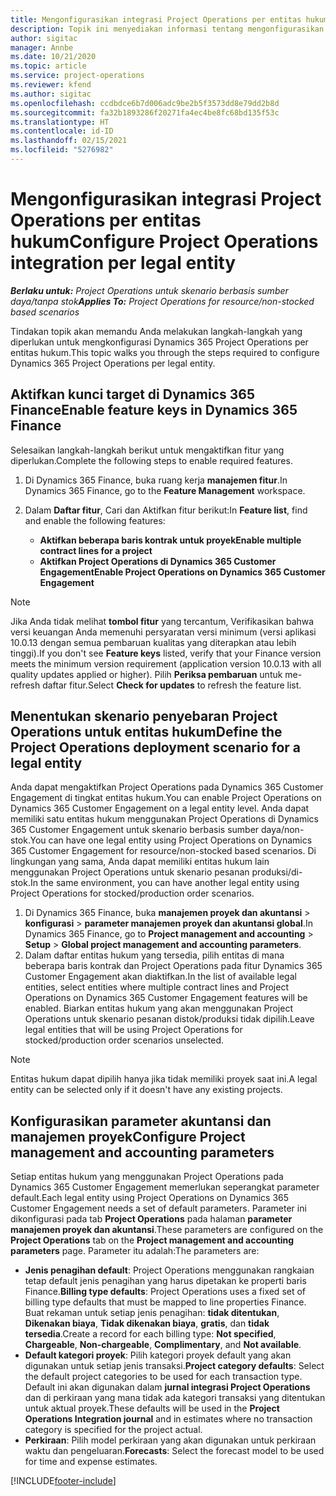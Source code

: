 ```yaml
---
title: Mengonfigurasikan integrasi Project Operations per entitas hukum
description: Topik ini menyediakan informasi tentang mengonfigurasikan integrasi per entitas hukum di Project Operations.
author: sigitac
manager: Annbe
ms.date: 10/21/2020
ms.topic: article
ms.service: project-operations
ms.reviewer: kfend
ms.author: sigitac
ms.openlocfilehash: ccdbdce6b7d006adc9be2b5f3573dd8e79dd2b8d
ms.sourcegitcommit: fa32b1893286f20271fa4ec4be8fc68bd135f53c
ms.translationtype: HT
ms.contentlocale: id-ID
ms.lasthandoff: 02/15/2021
ms.locfileid: "5276982"
---
```

# <a name="configure-project-operations-integration-per-legal-entity"></a><span data-ttu-id="40b3f-103">Mengonfigurasikan integrasi Project Operations per entitas hukum</span><span class="sxs-lookup"><span data-stu-id="40b3f-103">Configure Project Operations integration per legal entity</span></span> 

<span data-ttu-id="40b3f-104">_**Berlaku untuk:** Project Operations untuk skenario berbasis sumber daya/tanpa stok_</span><span class="sxs-lookup"><span data-stu-id="40b3f-104">_**Applies To:** Project Operations for resource/non-stocked based scenarios_</span></span>

<span data-ttu-id="40b3f-105">Tindakan topik akan memandu Anda melakukan langkah-langkah yang diperlukan untuk mengkonfigurasi Dynamics 365 Project Operations per entitas hukum.</span><span class="sxs-lookup"><span data-stu-id="40b3f-105">This topic walks you through the steps required to configure Dynamics 365 Project Operations per legal entity.</span></span>

## <a name="enable-feature-keys-in-dynamics-365-finance"></a><span data-ttu-id="40b3f-106">Aktifkan kunci target di Dynamics 365 Finance</span><span class="sxs-lookup"><span data-stu-id="40b3f-106">Enable feature keys in Dynamics 365 Finance</span></span>

<span data-ttu-id="40b3f-107">Selesaikan langkah-langkah berikut untuk mengaktifkan fitur yang diperlukan.</span><span class="sxs-lookup"><span data-stu-id="40b3f-107">Complete the following steps to enable required features.</span></span>

1. <span data-ttu-id="40b3f-108">Di Dynamics 365 Finance, buka ruang kerja **manajemen fitur**.</span><span class="sxs-lookup"><span data-stu-id="40b3f-108">In Dynamics 365 Finance, go to the **Feature Management** workspace.</span></span>
2. <span data-ttu-id="40b3f-109">Dalam **Daftar fitur**, Cari dan Aktifkan fitur berikut:</span><span class="sxs-lookup"><span data-stu-id="40b3f-109">In **Feature list**, find and enable the following features:</span></span>
  
    - <span data-ttu-id="40b3f-110">**Aktifkan beberapa baris kontrak untuk proyek**</span><span class="sxs-lookup"><span data-stu-id="40b3f-110">**Enable multiple contract lines for a project**</span></span>
    - <span data-ttu-id="40b3f-111">**Aktifkan Project Operations di Dynamics 365 Customer Engagement**</span><span class="sxs-lookup"><span data-stu-id="40b3f-111">**Enable Project Operations on Dynamics 365 Customer Engagement**</span></span>

> [!NOTE]
> <span data-ttu-id="40b3f-112">Jika Anda tidak melihat **tombol fitur** yang tercantum, Verifikasikan bahwa versi keuangan Anda memenuhi persyaratan versi minimum (versi aplikasi 10.0.13 dengan semua pembaruan kualitas yang diterapkan atau lebih tinggi).</span><span class="sxs-lookup"><span data-stu-id="40b3f-112">If you don't see **Feature keys** listed, verify that your Finance version meets the minimum version requirement (application version 10.0.13 with all quality updates applied or higher).</span></span> <span data-ttu-id="40b3f-113">Pilih **Periksa pembaruan** untuk me-refresh daftar fitur.</span><span class="sxs-lookup"><span data-stu-id="40b3f-113">Select **Check for updates** to refresh the feature list.</span></span>

## <a name="define-the-project-operations-deployment-scenario-for-a-legal-entity"></a><span data-ttu-id="40b3f-114">Menentukan skenario penyebaran Project Operations untuk entitas hukum</span><span class="sxs-lookup"><span data-stu-id="40b3f-114">Define the Project Operations deployment scenario for a legal entity</span></span>

<span data-ttu-id="40b3f-115">Anda dapat mengaktifkan Project Operations pada Dynamics 365 Customer Engagement di tingkat entitas hukum.</span><span class="sxs-lookup"><span data-stu-id="40b3f-115">You can enable Project Operations on Dynamics 365 Customer Engagement on a legal entity level.</span></span> <span data-ttu-id="40b3f-116">Anda dapat memiliki satu entitas hukum menggunakan Project Operations di Dynamics 365 Customer Engagement untuk skenario berbasis sumber daya/non-stok.</span><span class="sxs-lookup"><span data-stu-id="40b3f-116">You can have one legal entity using Project Operations on Dynamics 365 Customer Engagement for resource/non-stocked based scenarios.</span></span> <span data-ttu-id="40b3f-117">Di lingkungan yang sama, Anda dapat memiliki entitas hukum lain menggunakan Project Operations untuk skenario pesanan produksi/di-stok.</span><span class="sxs-lookup"><span data-stu-id="40b3f-117">In the same environment, you can have another legal entity using Project Operations for stocked/production order scenarios.</span></span>

1. <span data-ttu-id="40b3f-118">Di Dynamics 365 Finance, buka **manajemen proyek dan akuntansi** > **konfigurasi** > **parameter manajemen proyek dan akuntansi global**.</span><span class="sxs-lookup"><span data-stu-id="40b3f-118">In Dynamics 365 Finance, go to **Project management and accounting** > **Setup** > **Global project management and accounting parameters**.</span></span>
2. <span data-ttu-id="40b3f-119">Dalam daftar entitas hukum yang tersedia, pilih entitas di mana beberapa baris kontrak dan Project Operations pada fitur Dynamics 365 Customer Engagement akan diaktifkan.</span><span class="sxs-lookup"><span data-stu-id="40b3f-119">In the list of available legal entities, select entities where multiple contract lines and Project Operations on Dynamics 365 Customer Engagement features will be enabled.</span></span> <span data-ttu-id="40b3f-120">Biarkan entitas hukum yang akan menggunakan Project Operations untuk skenario pesanan distok/produksi tidak dipilih.</span><span class="sxs-lookup"><span data-stu-id="40b3f-120">Leave legal entities that will be using Project Operations for stocked/production order scenarios unselected.</span></span>

> [!NOTE]
> <span data-ttu-id="40b3f-121">Entitas hukum dapat dipilih hanya jika tidak memiliki proyek saat ini.</span><span class="sxs-lookup"><span data-stu-id="40b3f-121">A legal entity can be selected only if it doesn't have any existing projects.</span></span>

## <a name="configure-project-management-and-accounting-parameters"></a><span data-ttu-id="40b3f-122">Konfigurasikan parameter akuntansi dan manajemen proyek</span><span class="sxs-lookup"><span data-stu-id="40b3f-122">Configure Project management and accounting parameters</span></span>

<span data-ttu-id="40b3f-123">Setiap entitas hukum yang menggunakan Project Operations pada Dynamics 365 Customer Engagement memerlukan seperangkat parameter default.</span><span class="sxs-lookup"><span data-stu-id="40b3f-123">Each legal entity using Project Operations on Dynamics 365 Customer Engagement needs a set of default parameters.</span></span> <span data-ttu-id="40b3f-124">Parameter ini dikonfigurasi pada tab **Project Operations** pada halaman **parameter manajemen proyek dan akuntansi**.</span><span class="sxs-lookup"><span data-stu-id="40b3f-124">These parameters are configured on the **Project Operations** tab on the **Project management and accounting parameters** page.</span></span> <span data-ttu-id="40b3f-125">Parameter itu adalah:</span><span class="sxs-lookup"><span data-stu-id="40b3f-125">The parameters are:</span></span>

  - <span data-ttu-id="40b3f-126">**Jenis penagihan default**: Project Operations menggunakan rangkaian tetap default jenis penagihan yang harus dipetakan ke properti baris Finance.</span><span class="sxs-lookup"><span data-stu-id="40b3f-126">**Billing type defaults**: Project Operations uses a fixed set of billing type defaults that must be mapped to line properties Finance.</span></span> <span data-ttu-id="40b3f-127">Buat rekaman untuk setiap jenis penagihan: **tidak ditentukan**, **Dikenakan biaya**, **Tidak dikenakan biaya**, **gratis**, dan **tidak tersedia**.</span><span class="sxs-lookup"><span data-stu-id="40b3f-127">Create a record for each billing type: **Not specified**, **Chargeable**, **Non-chargeable**, **Complimentary**, and **Not available**.</span></span>
  - <span data-ttu-id="40b3f-128">**Default kategori proyek**: Pilih kategori proyek default yang akan digunakan untuk setiap jenis transaksi.</span><span class="sxs-lookup"><span data-stu-id="40b3f-128">**Project category defaults**: Select the default project categories to be used for each transaction type.</span></span> <span data-ttu-id="40b3f-129">Default ini akan digunakan dalam **jurnal integrasi Project Operations** dan di perkiraan yang mana tidak ada kategori transaksi yang ditentukan untuk aktual proyek.</span><span class="sxs-lookup"><span data-stu-id="40b3f-129">These defaults will be used in the **Project Operations Integration journal** and in estimates where no transaction category is specified for the project actual.</span></span>
  - <span data-ttu-id="40b3f-130">**Perkiraan**: Pilih model perkiraan yang akan digunakan untuk perkiraan waktu dan pengeluaran.</span><span class="sxs-lookup"><span data-stu-id="40b3f-130">**Forecasts**: Select the forecast model to be used for time and expense estimates.</span></span>


[!INCLUDE[footer-include](../includes/footer-banner.md)]